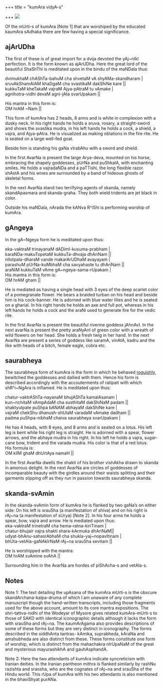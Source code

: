 +++
title = "kumAra vidyA-s"

+++
[![](https://i2.wp.com/photos1.blogger.com/blogger2/6438/855/320/kumara_tryakSharI.1.png)](http://photos1.blogger.com/blogger2/6438/855/1600/kumara_tryakSharI.1.png)

Of the mUrti-s of kumAra \[Note 1\] that are worshiped by the educated
kaumAra sAdhaka there are few having a special significance. 

## ajArUDha
The first
of these is of great import for a dvija devoted the yAj\~nIkI
perfection. It is the form known as ajArUDha. Here the great lord of the
beautiful ShaShThi is meditated upon in the bindu of the maNDala thus:  

dvimukhaM chAShTa-bahuM cha shvetaM vA shyAMa-skandharam |  
sruvAkShamAlAM khaDgaM cha svastikaM dakShiNe kare ||  
kukkuTaM kheTakaM vajraM Ajya-pAtraM tu vAmake |  
agnihotra-vidhi devaM agni-jAta svarUpakam ||

His mantra in this form is:  
OM hrAM \~Nam ||

This form of kumAra has 2 heads, 8 arms and is white in complexion with
a dusky neck. In his right hands he holds a sruva, rosary, a
straight-sword and shows the svastika mudra, in his left hands he holds
a cock, a shield, a vajra, and Ajya-pAtra. He is visualized as making
oblations in the fire rite. He is seated on a large well-fed goat.

Beside him is standing his gaNa vIrabAhu with a sword and shield. 

In the
first AvarNa is present the large Arya-deva, mounted on his horse,
embracing the shapely goddesses, pUrNa and puShkalA, with enchanting
smiles. He holds a vajradaNDa and a paTTishi, the long flexible razor. 
shAstA and his wives are surrounded by a band of hideous ghosts of
skeletal forms. 

In the next AvarNa stand two terrifying agents of
skanda, namely skandApasmara and skanda-graha. They both wield tridents
are jet black in color. 

Outside his maNDala, nArada the kANva R^iShi is
performing worship of kumAra.

## gAngeya
In the gA\~Ngeya form he is meditated upon thus:  

eka-vaktraM trinayanaM dADimI-kusuma-prabham |  
karaNDa-makuTopetaM kukkuTa-dhvaja dhAriNam ||  
nIlotpala-dharaM vande makarArUDhaM avayayam |  
parashuM pUrNa-kuMbhaM cha savyahaste tu dhAriNam ||  
araNiM kukkuTaM vAme gA\~ngeya-sama-rUpakam |  
His mantra in this form is:  
OM hrAM gham ||

He is mediated as having a single head with 3 eyes of the deep scarlet
color of a pomegranate flower. He bears a braided turban on his head and
beside him is his cock-banner. He is adorned with blue water lilies and
he is seated on a gharial. In his right hands he holds an axe and full
pot, whereas in his left hands he holds a cock and the araNi used to
generate fire for the vedic rite.

In the first AvarNa is present the beautiful riverine goddess jAhnAvI.
In the next avarNa is present the pretty araNyAnI of green color with a
wreath of wild flowers on her head. She holds a fresh twig in her hand.
In the next AvarNa are present a series of goddess like saramA, vinAtA,
kadru and the like with heads of a bitch, female eagle, cobra etc.

## saurabheya
The saurabheya form of kumAra is the form in which he behaved
[roguishly,](http://manasataramgini.wordpress.com/2004/08/roguish-karttikeya-and-wives-of-gods.html)
bewitched the goddesses and dallied with them. Hence his form is
described accordingly with the accouterments of ratipati with which
shR^i\~NgAra is inflamed. He is meditated upon thus: 

chatur-vaktrAShTa-nayanaM bhujAShTa kamalAsanam |  
kun\~nchitaM vAmpAdaM cha susthitaM dakShiNaM padam ||  
shaktyutpate puShpa bANAM abhayaM dakShiNe kare |  
vajraM chekShu dhanush-shUlaM varadaM vAmake dadham ||  
padma puShpa-nibhaM chaiva saurabheya svarUpakam |

He has 4 heads, with 8 eyes, and 8 arms and is seated on a lotus. His
left leg is bent while his right leg is straight. He is adorned with a
spear, flower arrows, and the abhaya mudra in his right. In his left he
holds a vajra, sugar-cane bow, trident and the varada mudra. His color
is that of a red lotus.  
His formula is:  
OM klIM ghaM dhUrtAya namaH ||

In the first AvarNa dwells the shakti of his brother vishAkha drawn to
skanda in amorous delight. In the next AvarNa are circles of goddesses
of incomparable beauty with the girdles around their waists splitting
and their garments slipping off as they run in passion towards
saurabheya skanda.

## skanda-svAmin
In the skanda-svAmin form of kumAra he is flanked by two gaNa’s on
either side: On his left is srauSha (a manifestation of shiva) and on
his right is rAj\~na (a manifestation of sUrya) \[Note 2\]. In his four
arms he holds a spear, bow, vajra and arrow. He is mediated upon thus:  
eka-vaktraM trinetraM cha hema-ratna-kiriTinam |  
chatur-bhujair vajra shakti shara-kArmuka dhAriNaM||  
udyat-bhAnu-sahasrAbhaM cha shukla-yaj\~nopavItinam |  
bhUta-vetAla-gaNAkIrNaM rAj\~na srauSha sevitam ||

He is worshipped with the mantra:  
OM hrAM svAmine svAhA ||

Surrounding him in the AvarNa are hordes of piShAcha-s and vetAla-s.

## Notes
Note 1: The text detailing the upAsana of the kumAra mUrti-s is the
obscure skandArchana-kalpa-druma of which I am unaware of any complete
manuscript though the hand-written transcripts, including those
fragments used for the above account, amount to its core mantra
expositions. The shri-tattva-nidhi of the Wodeyar of Mysore gives
related kumAra-mUrti-s to those of SAKD with identical iconographic
details although it lacks the form with srauSha and rAj\~na. The
kaumArAgama also provides descriptions of some of these forms but they
are very distinct in iconography. The forms described in the siddhAnta
tantras- kAmika, suprabheda, kAraNa and amshubheda are also distinct
from these. These forms constitute one form of worship, which is
distinct from the mahachakra nIrUpaNaM of the great and mysterious
mayurashikhA and gauhAsphandA.

Note 2: Here the two attendants of kumAra indicate syncreticism with
Iranian deities. In the Iranian pantheon mithra is flanked similarly by
rashNu razishta and sraosha, who are the cognates of rAj\~na and srauSha
of the Hindu world. This rUpa of kumAra with his two attendants is also
mentioned in the bhaviShyat purANa.
